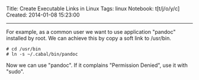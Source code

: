 Title: Create Executable Links in Linux
Tags: linux
Notebook: t[t/j/o/y/c]
Created: 2014-01-08 15:23:00

------

For example, as a common user we want to use application "pandoc" installed by root. We can achieve this by copy a soft link to /usr/bin.

    # cd /usr/bin
    # ln -s ~/.cabal/bin/pandoc

Now we can use "pandoc". If it complains "Permission Denied", use it with "sudo".
